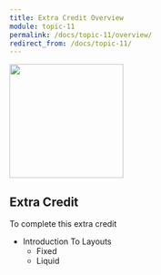```yaml
---
title: Extra Credit Overview
module: topic-11
permalink: /docs/topic-11/overview/
redirect_from: /docs/topic-11/
---
```


<img src="../img/intro-img-extra-credit.svg" style="width: 200px; margin: auto;" >

## Extra Credit

To complete this extra credit
- Introduction To Layouts
    - Fixed
    - Liquid
